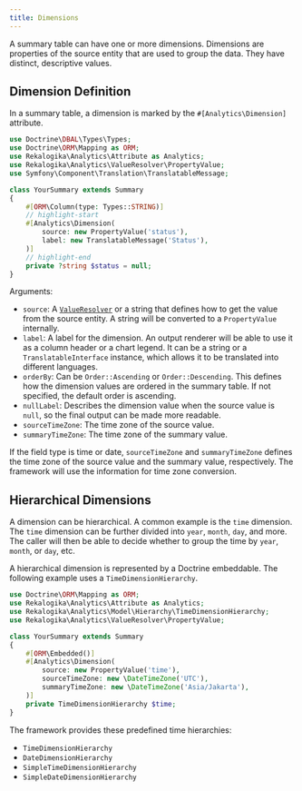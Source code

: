 ```yaml
---
title: Dimensions
---
```


A summary table can have one or more dimensions. Dimensions are properties of
the source entity that are used to group the data. They have distinct, descriptive
values.


## Dimension Definition

In a summary table, a dimension is marked by the `#[Analytics\Dimension]`
attribute.

```php
use Doctrine\DBAL\Types\Types;
use Doctrine\ORM\Mapping as ORM;
use Rekalogika\Analytics\Attribute as Analytics;
use Rekalogika\Analytics\ValueResolver\PropertyValue;
use Symfony\Component\Translation\TranslatableMessage;

class YourSummary extends Summary
{
    #[ORM\Column(type: Types::STRING)]
    // highlight-start
    #[Analytics\Dimension(
        source: new PropertyValue('status'),
        label: new TranslatableMessage('Status'),
    )]
    // highlight-end
    private ?string $status = null;
}
```

Arguments:

* `source`: A [`ValueResolver`](../value-resolver) or a string that defines how
  to get the value from the source entity. A string will be converted to a
  `PropertyValue` internally.
* `label`: A label for the dimension. An output renderer will be able to use it
  as a column header or a chart legend. It can be a string or a
  `TranslatableInterface` instance, which allows it to be translated into
  different languages.
* `orderBy`: Can be `Order::Ascending` or `Order::Descending`. This
  defines how the dimension values are ordered in the summary table. If not
  specified, the default order is ascending.
* `nullLabel`: Describes the dimension value when the source value is `null`, so
  the final output can be made more readable.
* `sourceTimeZone`: The time zone of the source value.
* `summaryTimeZone`: The time zone of the summary value.
  
If the field type is time or date, `sourceTimeZone` and `summaryTimeZone`
defines the time zone of the source value and the summary value, respectively.
The framework will use the information for time zone conversion.

## Hierarchical Dimensions

A dimension can be hierarchical. A common example is the `time` dimension. The
`time` dimension can be further divided into `year`, `month`, `day`, and more.
The caller will then be able to decide whether to group the time by `year`,
`month`, or `day`, etc.

A hierarchical dimension is represented by a Doctrine embeddable. The following
example uses a `TimeDimensionHierarchy`.

```php
use Doctrine\ORM\Mapping as ORM;
use Rekalogika\Analytics\Attribute as Analytics;
use Rekalogika\Analytics\Model\Hierarchy\TimeDimensionHierarchy;
use Rekalogika\Analytics\ValueResolver\PropertyValue;

class YourSummary extends Summary
{
    #[ORM\Embedded()]
    #[Analytics\Dimension(
        source: new PropertyValue('time'),
        sourceTimeZone: new \DateTimeZone('UTC'),
        summaryTimeZone: new \DateTimeZone('Asia/Jakarta'),
    )]
    private TimeDimensionHierarchy $time;
}
```

The framework provides these predefined time hierarchies:

* `TimeDimensionHierarchy`
* `DateDimensionHierarchy`
* `SimpleTimeDimensionHierarchy`
* `SimpleDateDimensionHierarchy`